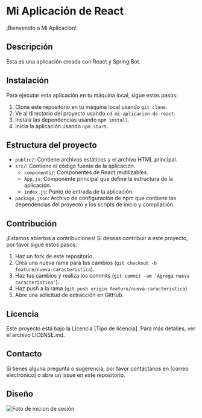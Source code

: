 # Mi Aplicación de React

¡Bienvenido a Mi Aplicación!

## Descripción
Esta es una aplicación creada con React y Spring Bot.

## Instalación
Para ejecutar esta aplicación en tu máquina local, sigue estos pasos:

1. Clona este repositorio en tu máquina local usando `git clone`.
2. Ve al directorio del proyecto usando `cd mi-aplicacion-de-react`.
3. Instala las dependencias usando `npm install`.
4. Inicia la aplicación usando `npm start`.


## Estructura del proyecto
- `public/`: Contiene archivos estáticos y el archivo HTML principal.
- `src/`: Contiene el código fuente de la aplicación.
  - `components/`: Componentes de React reutilizables.
  - `App.js`: Componente principal que define la estructura de la aplicación.
  - `index.js`: Punto de entrada de la aplicación.
- `package.json`: Archivo de configuración de npm que contiene las dependencias del proyecto y los scripts de inicio y compilación.

## Contribución
¡Estamos abiertos a contribuciones! Si deseas contribuir a este proyecto, por favor sigue estos pasos:
1. Haz un fork de este repositorio.
2. Crea una nueva rama para tus cambios (`git checkout -b feature/nueva-caracteristica`).
3. Haz tus cambios y realiza los commits (`git commit -am 'Agrega nueva característica'`).
4. Haz push a la rama (`git push origin feature/nueva-caracteristica`).
5. Abre una solicitud de extracción en GitHub.

## Licencia
Este proyecto está bajo la Licencia [Tipo de licencia]. Para más detalles, ver el archivo LICENSE.md.

## Contacto
Si tienes alguna pregunta o sugerencia, por favor contáctanos en [correo electrónico] o abre un issue en este repositorio.

## Diseño
![Foto de inicion de sesión ](/assets/primer-login.png)